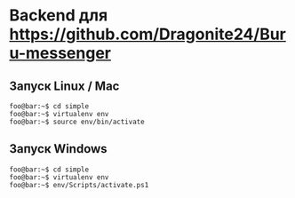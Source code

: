 # Backend для https://github.com/Dragonite24/Buru-messenger
## Запуск Linux / Mac

```console
foo@bar:~$ cd simple
foo@bar:~$ virtualenv env
foo@bar:~$ source env/bin/activate
```

## Запуск Windows

```console
foo@bar:~$ cd simple
foo@bar:~$ virtualenv env
foo@bar:~$ env/Scripts/activate.ps1
```

